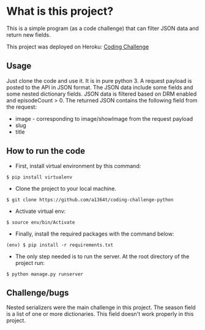 # What is this project?
 
This is a simple program (as a code challenge) that can filter JSON data and return new fields.

This project was deployed on Heroku: [Coding Challenge](https://nine-code-challenge123.herokuapp.com/)

## Usage

Just clone the code and use it. It is in pure python 3.
A request payload is posted to the API in JSON format. The JSON data include some fields and some nested dictionary fields. JSON data is filtered based on DRM enabled and episodeCount > 0. The returned JSON contains the following field from the request:

- image - corresponding to image/showImage from the request payload
- slug
- title

## How to run the code

- First, install virtual environment by this command:
``` 
$ pip install virtualenv
```
- Clone the project to your local machine.
```
$ git clone https://github.com/a1364t/coding-challenge-python
```
- Activate virtual env:
```
$ source env/bin/Activate
```
- Finally, install the required packages with the command below:
```
(env) $ pip install -r requirements.txt
```

- The only step needed is to run the server. At the root directory of the project run:
```
$ python manage.py runserver
```

## Challenge/bugs

Nested serializers were the main challenge in this project.
The season field is a list of one or more dictionaries. This field doesn't work properly in this project.
